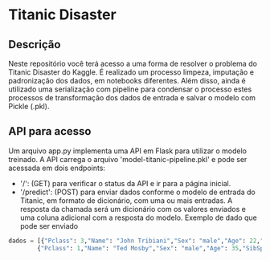 # Titanic Disaster

## Descrição
Neste repositório você terá acesso a uma forma de resolver o problema do Titanic Disaster do Kaggle.
É realizado um processo limpeza, imputação e padronização dos dados, em notebooks diferentes. Além disso, ainda é utilizado uma serialização com pipeline para condensar o processo estes processos de transformação dos dados de entrada e salvar o modelo com Pickle (.pkl).

## API para acesso
Um arquivo app.py implementa uma API em Flask para utilizar o modelo treinado. A API carrega o arquivo 'model-titanic-pipeline.pkl' e pode ser acessada em dois endpoints:
- '/': (GET) para verificar o status da API e ir para a página inicial.
- '/predict': (POST) para enviar dados conforme o modelo de entrada do Titanic, em formato de dicionário, com uma ou mais entradas. A resposta da chamada será um dicionário com os valores enviados e uma coluna adicional com a resposta do modelo. Exemplo de dado que pode ser enviado
```python
dados = [{"Pclass": 3,"Name": "John Tribiani","Sex": "male","Age": 22,"SibSp": 1,"Parch": 0,"Ticket": "A/5 21171","Fare": 7.25,"Cabin": "","Embarked": "S"}, 
        {"Pclass": 1,"Name": "Ted Mosby","Sex": "male","Age": 35,"SibSp": 0,"Parch": 1,"Ticket": "A/15 12345","Fare": 17.25,"Cabin": "","Embarked": "S"}]
```
